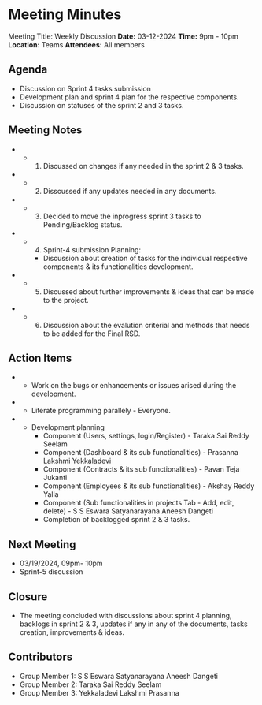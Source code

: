 # Meeting Minutes

Meeting Title: Weekly Discussion
**Date:**  03-12-2024
**Time:** 9pm - 10pm
**Location:** Teams
**Attendees:** All members

## Agenda

- Discussion on Sprint 4 tasks submission
- Development plan and sprint 4 plan for the respective components.
- Discussion on statuses of the sprint 2 and 3 tasks.

## Meeting Notes

- * 1. Discussed on changes if any needed in the sprint 2 & 3  tasks.
- * 2. Disscussed if any updates needed in any documents.
- * 3. Decided to move the inprogress sprint 3 tasks to Pending/Backlog status.
- * 4. Sprint-4 submission Planning:
    - Discussion about creation of tasks for the individual respective components & its functionalities development.
- * 5. Discussed about further improvements & ideas that can be made to the project.
- * 6. Discussion about the evalution criterial and methods that needs to be added for the Final RSD.

## Action Items

- * Work on the bugs or enhancements or issues arised during the development.
- * Literate programming parallely - Everyone.
- * Development planning
    - Component (Users, settings, login/Register) - Taraka Sai Reddy Seelam
    - Component (Dashboard & its sub functionalities) - Prasanna Lakshmi Yekkaladevi
    - Component (Contracts & its sub functionalities) - Pavan Teja Jukanti
    - Component (Employees & its sub functionalities) - Akshay Reddy Yalla
    - Component (Sub functionalities in projects Tab - Add, edit, delete) - S S Eswara Satyanarayana Aneesh Dangeti
    - Completion of backlogged sprint 2 & 3 tasks.

## Next Meeting

- 03/19/2024, 09pm- 10pm
- Sprint-5 discussion

## Closure

- The meeting concluded with discussions about sprint 4 planning, backlogs in sprint 2 & 3, updates if any in any of the documents, tasks creation, improvements & ideas.

## Contributors

- Group Member 1: S S Eswara Satyanarayana Aneesh Dangeti
- Group Member 2: Taraka Sai Reddy Seelam
- Group Member 3: Yekkaladevi Lakshmi Prasanna
